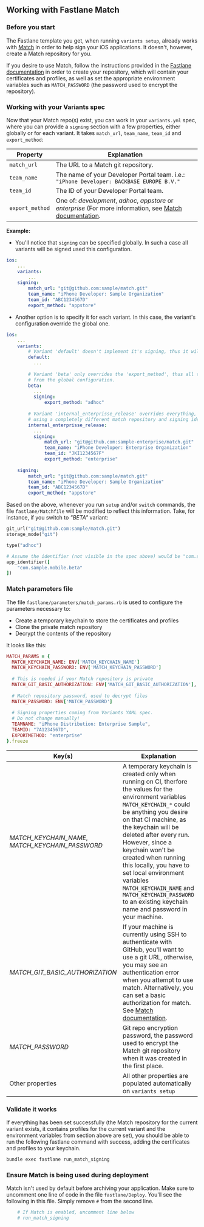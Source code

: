 ## Working with Fastlane Match

### Before you start

The Fastlane template you get, when running `variants setup`, already works with [Match](https://docs.fastlane.tools/actions/match/) in order to help sign your iOS applications. It doesn't, however, create a Match repository for you.

If you desire to use Match, follow the instructions provided in the [Fastlane documentation](https://docs.fastlane.tools/actions/match/#setup) in order to create your repository, which will contain your certificates and profiles, as well as set the appropriate environment variables such as `MATCH_PASSWORD` (the password used to encrypt the repository).


### Working with your Variants spec

Now that your Match repo(s) exist, you can work in your `variants.yml` spec, where you can provide a `signing` section with a few properties, either globally or for each variant. It takes `match_url`, `team_name`, `team_id` and `export_method`:

| Property | Explanation |
| ------- | ------------- |
| `match_url` | The URL to a Match git repository. |
| `team_name` | The name of your Developer Portal team. i.e.: `"iPhone Developer: BACKBASE EUROPE B.V."` |
| `team_id` | The ID of your Developer Portal team. |
| `export_method` | One of: _development_, _adhoc_, _appstore_ or _enterprise_ (For more information, see [Match documentation](https://docs.fastlane.tools/actions/match/). |

**Example:**

* You'll notice that `signing` can be specified globally. In such a case all variants will be signed used this configuration.

```yaml
ios:
    ...
    variants:
        ...
    signing:
        match_url: "git@github.com:sample/match.git"
        team_name: "iPhone Developer: Sample Organization"
        team_id: "ABC1234567D"
        export_method: "appstore"
```

* Another option is to specify it for each variant. In this case, the variant's configuration override the global one.

```yaml
ios:
    ...
    variants:
        # Variant 'default' doesn't implement it's signing, thus it will use the global one.
        default:
          ...
          
        # Variant 'beta' only overrides the 'export_method', thus all the rest will be used
        # from the global configuration.
        beta:
          ...
          signing:
              export_method: "adhoc"
              
        # Variant 'internal_enterprisse_release' overrides everything, in this example
        # using a completely different match repository and signing identity.
        internal_enterprisse_release:
          ...
          signing:
              match_url: "git@github.com:sample-enterprise/match.git"
              team_name: "iPhone Developer: Enterprise Organization"
              team_id: "JKI1234567F"
              export_method: "enterprise"
          
    signing:
        match_url: "git@github.com:sample/match.git"
        team_name: "iPhone Developer: Sample Organization"
        team_id: "ABC1234567D"
        export_method: "appstore"
```


Based on the above, whenever you run `setup` and/or `switch` commands, the file `fastlane/Matchfile` will be modified to reflect this information. Take, for instance, if you switch to _"BETA"_ variant:

```ruby
git_url("git@github.com:sample/match.git")
storage_mode("git")

type("adhoc")

# Assume the identifier (not visible in the spec above) would be "com.sample.mobile"
app_identifier([
    "com.sample.mobile.beta"
])
```


### Match parameters file

The file `fastlane/parameters/match_params.rb` is used to configure the parameters necessary to:
* Create a temporary keychain to store the certificates and profiles
* Clone the private match repository
* Decrypt the contents of the repository

It looks like this:

```ruby
MATCH_PARAMS = {
  MATCH_KEYCHAIN_NAME: ENV['MATCH_KEYCHAIN_NAME']
  MATCH_KEYCHAIN_PASSWORD: ENV['MATCH_KEYCHAIN_PASSWORD']
  
  # This is needed if your Match repository is private
  MATCH_GIT_BASIC_AUTHORIZATION: ENV['MATCH_GIT_BASIC_AUTHORIZATION'],
  
  # Match repository password, used to decrypt files
  MATCH_PASSWORD: ENV['MATCH_PASSWORD']
  
  # Signing properties coming from Variants YAML spec.
  # Do not change manually!
  TEAMNAME: "iPhone Distribution: Enterprise Sample",
  TEAMID: "7A1234567D",
  EXPORTMETHOD: "enterprise"
}.freeze
```

| Key(s) | Explanation |
| ------- | ------------- |
| _MATCH_KEYCHAIN_NAME_, _MATCH_KEYCHAIN_PASSWORD_  | A temporary keychain is created only when running on CI, therfore the values for the environment variables `MATCH_KEYCHAIN_*` could be anything you desire on that CI machine, as the keychain will be deleted after every run. However, since a keychain won't be created when running this locally, you have to set local environment variables `MATCH_KEYCHAIN_NAME` and `MATCH_KEYCHAIN_PASSWORD` to an existing keychain name and password in your machine. |
| _MATCH_GIT_BASIC_AUTHORIZATION_ | If your machine is currently using SSH to authenticate with GitHub, you'll want to use a git URL, otherwise, you may see an authentication error when you attempt to use match. Alternatively, you can set a basic authorization for match. See [Match documentation](https://docs.fastlane.tools/actions/match/#git-storage-on-github). |
| _MATCH_PASSWORD_ | Git repo encryption password, the password used to encrypt the Match git repository when it was created in the first place. |
| Other properties | All other properties are populated automatically on `variants setup` | `variants switch`. |


### Validate it works

If everything has been set successfully (the Match repository for the current variant exists, it contains profiles for the current variant and the environment variables from section above are set), you should be able to run the following fastlane command with success, adding the certificates and profiles to your keychain.

```bash
bundle exec fastlane run_match_signing
```


### Ensure Match is being used during deployment

Match isn't used by default before archiving your application. Make sure to uncomment one line of code in the file `fastlane/Deploy`.
You'll see the following in this file. Simply remove `#` from the second line.

```ruby
    # If Match is enabled, uncomment line below
    # run_match_signing
```
